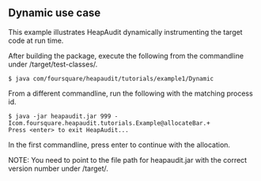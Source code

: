 ## Dynamic use case

This example illustrates HeapAudit dynamically instrumenting the target code at
run time.

After building the package, execute the following from the commandline under
/target/test-classes/.

	$ java com/foursquare/heapaudit/tutorials/example1/Dynamic

From a different commandline, run the following with the matching process id.

	$ java -jar heapaudit.jar 999 -Icom.foursquare.heapaudit.tutorials.Example@allocateBar.+
	Press <enter> to exit HeapAudit...

In the first commandline, press enter to continue with the allocation.

NOTE: You need to point to the file path for heapaudit.jar with the correct
version number under /target/.
